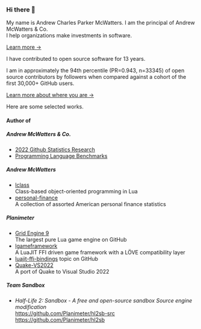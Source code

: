 ### Hi there 👋

My name is Andrew Charles Parker McWatters. I am the principal of Andrew
McWatters & Co.  
I help organizations make investments in software.

[Learn more →](https://www.andrewmcwatters.com)

I have contributed to open source software for 13 years.

I am in approximately the 94th
percentile (PR=0.943, n=33345) of open source contributors by followers when compared
against a cohort of the first 30,000+ GitHub users.

[Learn more about where you are →](https://github.com/andrewmcwattersandco/github-statistics)

Here are some selected works.

#### Author of

##### Andrew McWatters & Co.

- [2022 Github Statistics Research](https://github.com/andrewmcwattersandco/github-statistics)
- [Programming Language Benchmarks](https://github.com/andrewmcwattersandco/programming-language-benchmarks)

##### Andrew McWatters

- [lclass](https://github.com/andrewmcwatters/lclass)  
  Class-based object-oriented programming in Lua
- [personal-finance](https://andrewmcwatters.github.io/personal-finance/)  
  A collection of assorted American personal finance statistics

##### Planimeter

- [Grid Engine 9](https://github.com/Planimeter/grid-sdk)  
  The largest pure Lua game engine on GitHub
- [lgameframework](https://github.com/Planimeter/lgf)  
  A LuaJIT FFI driven game framework with a LÖVE compatibility layer
- [luajit-ffi-bindings](https://github.com/topics/luajit-ffi-bindings) topic on
  GitHub
- [Quake-VS2022](https://github.com/Planimeter/Quake-VS2022)  
  A port of Quake to Visual Studio 2022

##### Team Sandbox

- _Half-Life 2: Sandbox - A free and open-source sandbox Source engine
  modification_  
  https://github.com/Planimeter/hl2sb-src  
  https://github.com/Planimeter/hl2sb

<!--
**andrewmcwatters/andrewmcwatters** is a ✨ _special_ ✨ repository because its `README.md` (this file) appears on your GitHub profile.

Here are some ideas to get you started:

- 🔭 I’m currently working on ...
- 🌱 I’m currently learning ...
- 👯 I’m looking to collaborate on ...
- 🤔 I’m looking for help with ...
- 💬 Ask me about ...
- 📫 How to reach me: ...
- 😄 Pronouns: ...
- ⚡ Fun fact: ...
-->
